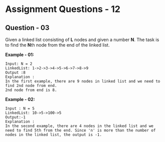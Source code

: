 # **Assignment Questions - 12**

## **Question - 03**

Given a linked list consisting of **L** nodes and given a number **N**. The task is to find the **N**th node from the end of the linked list.

**Example - 01:**
```
Input: N = 2
LinkedList: 1->2->3->4->5->6->7->8->9
Output :8
Explanation :
In the first example, there are 9 nodes in linked list and we need to find 2nd node from end. 
2nd node from end is 8.
```

**Example - 02:**
```
Input : N = 5
LinkedList: 10->5->100->5
Output:-1
Explanation : 
In the second example, there are 4 nodes in the linked list and we need to find 5th from the end. Since 'n' is more than the number of nodes in the linked list, the output is -1.
```